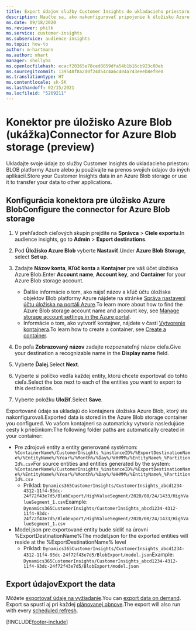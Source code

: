 ```yaml
---
title: Export údajov služby Customer Insights do ukladacieho priestoru BLOB platformy Azure
description: Naučte sa, ako nakonfigurovať pripojenie k úložisku Azure Blob.
ms.date: 09/18/2020
ms.reviewer: philk
ms.service: customer-insights
ms.subservice: audience-insights
ms.topic: how-to
author: m-hartmann
ms.author: mhart
manager: shellyha
ms.openlocfilehash: ecacf20365e78ced8859dfa54b1b16cb923c00eb
ms.sourcegitcommit: 139548f8a2d0f24d54c4a6c404a743eeeb8ef8e0
ms.translationtype: HT
ms.contentlocale: sk-SK
ms.lasthandoff: 02/15/2021
ms.locfileid: "5269211"
---
```

# <a name="connector-for-azure-blob-storage-preview"></a><span data-ttu-id="ad3b8-103">Konektor pre úložisko Azure Blob (ukážka)</span><span class="sxs-lookup"><span data-stu-id="ad3b8-103">Connector for Azure Blob storage (preview)</span></span>

<span data-ttu-id="ad3b8-104">Ukladajte svoje údaje zo služby Customer Insights do ukladacieho priestoru BLOB platformy Azure alebo ju používajte na prenos svojich údajov do iných aplikácií.</span><span class="sxs-lookup"><span data-stu-id="ad3b8-104">Store your Customer Insights data in an Azure Blob storage or use it to transfer your data to other applications.</span></span>

## <a name="configure-the-connector-for-azure-blob-storage"></a><span data-ttu-id="ad3b8-105">Konfigurácia konektora pre úložisko Azure Blob</span><span class="sxs-lookup"><span data-stu-id="ad3b8-105">Configure the connector for Azure Blob storage</span></span>

1. <span data-ttu-id="ad3b8-106">V prehľadoch cieľových skupín prejdite na **Správca** > **Ciele exportu**.</span><span class="sxs-lookup"><span data-stu-id="ad3b8-106">In audience insights, go to **Admin** > **Export destinations**.</span></span>

1. <span data-ttu-id="ad3b8-107">Pod **Úložisko Azure Blob** vyberte **Nastaviť**.</span><span class="sxs-lookup"><span data-stu-id="ad3b8-107">Under **Azure Blob Storage**, select **Set up**.</span></span>

1. <span data-ttu-id="ad3b8-108">Zadajte **Názov konta**, **Kľúč konta** a **Kontajner** pre váš účet úložiska Azure Blob.</span><span class="sxs-lookup"><span data-stu-id="ad3b8-108">Enter **Account name**, **Account key**, and **Container** for your Azure Blob storage account.</span></span>
    - <span data-ttu-id="ad3b8-109">Ďalšie informácie o tom, ako nájsť názov a kľúč účtu úložiska objektov Blob platformy Azure nájdete na stránke [Správa nastavení účtu úložiska na portáli Azure](https://docs.microsoft.com/azure/storage/common/storage-account-manage).</span><span class="sxs-lookup"><span data-stu-id="ad3b8-109">To learn more about how to find the Azure Blob storage account name and account key, see [Manage storage account settings in the Azure portal](https://docs.microsoft.com/azure/storage/common/storage-account-manage).</span></span>
    - <span data-ttu-id="ad3b8-110">Informácie o tom, ako vytvoriť kontajner, nájdete v časti [Vytvorenie kontajnera](https://docs.microsoft.com/azure/storage/blobs/storage-quickstart-blobs-portal#create-a-container).</span><span class="sxs-lookup"><span data-stu-id="ad3b8-110">To learn how to create a container, see [Create a container](https://docs.microsoft.com/azure/storage/blobs/storage-quickstart-blobs-portal#create-a-container).</span></span>

1. <span data-ttu-id="ad3b8-111">Do poľa **Zobrazovaný názov** zadajte rozpoznateľný názov cieľa.</span><span class="sxs-lookup"><span data-stu-id="ad3b8-111">Give your destination a recognizable name in the **Display name** field.</span></span>

1. <span data-ttu-id="ad3b8-112">Vyberte **Ďalej**.</span><span class="sxs-lookup"><span data-stu-id="ad3b8-112">Select **Next**.</span></span>

1. <span data-ttu-id="ad3b8-113">Vyberte si políčko vedľa každej entity, ktorú chcete exportovať do tohto cieľa.</span><span class="sxs-lookup"><span data-stu-id="ad3b8-113">Select the box next to each of the entities you want to export to this destination.</span></span>

1. <span data-ttu-id="ad3b8-114">Vyberte položku **Uložiť**.</span><span class="sxs-lookup"><span data-stu-id="ad3b8-114">Select **Save**.</span></span>

<span data-ttu-id="ad3b8-115">Exportované údaje sa ukladajú do kontajnera úložiska Azure Blob, ktorý ste nakonfigurovali.</span><span class="sxs-lookup"><span data-stu-id="ad3b8-115">Exported data is stored in the Azure Blob storage container you configured.</span></span> <span data-ttu-id="ad3b8-116">Vo vašom kontajneri sa automaticky vytvoria nasledujúce cesty k priečinkom:</span><span class="sxs-lookup"><span data-stu-id="ad3b8-116">The following folder paths are automatically created in your container:</span></span>

- <span data-ttu-id="ad3b8-117">Pre zdrojové entity a entity generované systémom: `%ContainerName%/CustomerInsights_%instanceID%/%ExportDestinationName%/%EntityName%/%Year%/%Month%/%Day%/%HHMM%/%EntityName%_%PartitionId%.csv`</span><span class="sxs-lookup"><span data-stu-id="ad3b8-117">For source entities and entities generated by the system: `%ContainerName%/CustomerInsights_%instanceID%/%ExportDestinationName%/%EntityName%/%Year%/%Month%/%Day%/%HHMM%/%EntityName%_%PartitionId%.csv`</span></span>
  - <span data-ttu-id="ad3b8-118">Príklad: `Dynamics365CustomerInsights/CustomerInsights_abcd1234-4312-11f4-93dc-24f72f43e7d5/BlobExport/HighValueSegment/2020/08/24/1433/HighValueSegment_1.csv`</span><span class="sxs-lookup"><span data-stu-id="ad3b8-118">Example: `Dynamics365CustomerInsights/CustomerInsights_abcd1234-4312-11f4-93dc-24f72f43e7d5/BlobExport/HighValueSegment/2020/08/24/1433/HighValueSegment_1.csv`</span></span>
- <span data-ttu-id="ad3b8-119">Model.json pre exportované entity bude sídliť na úrovni %ExportDestinationName%</span><span class="sxs-lookup"><span data-stu-id="ad3b8-119">The model.json for the exported entities will reside at the %ExportDestinationName% level</span></span>
  - <span data-ttu-id="ad3b8-120">Príklad: `Dynamics365CustomerInsights/CustomerInsights_abcd1234-4312-11f4-93dc-24f72f43e7d5/BlobExport/model.json`</span><span class="sxs-lookup"><span data-stu-id="ad3b8-120">Example: `Dynamics365CustomerInsights/CustomerInsights_abcd1234-4312-11f4-93dc-24f72f43e7d5/BlobExport/model.json`</span></span>

## <a name="export-the-data"></a><span data-ttu-id="ad3b8-121">Export údajov</span><span class="sxs-lookup"><span data-stu-id="ad3b8-121">Export the data</span></span>

<span data-ttu-id="ad3b8-122">Môžete [exportovať údaje na vyžiadanie](export-destinations.md#export-data-on-demand).</span><span class="sxs-lookup"><span data-stu-id="ad3b8-122">You can [export data on demand](export-destinations.md#export-data-on-demand).</span></span> <span data-ttu-id="ad3b8-123">Export sa spustí aj pri každej [plánovanej obnove](system.md#schedule-tab).</span><span class="sxs-lookup"><span data-stu-id="ad3b8-123">The export will also run with every [scheduled refresh](system.md#schedule-tab).</span></span>


[!INCLUDE[footer-include](../includes/footer-banner.md)]